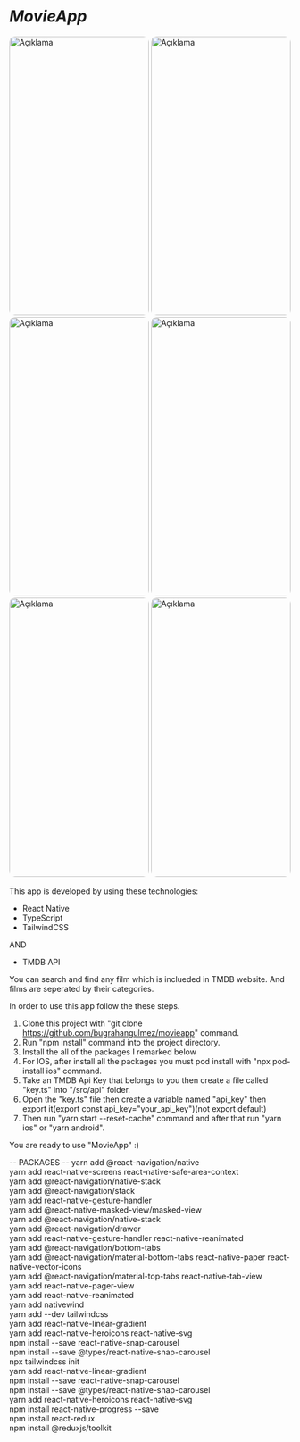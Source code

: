 # _MovieApp_

<img src="https://github.com/bugrahangulmez/movieapp/assets/114365074/45f6916f-48b5-46e2-80b7-706975ba7aba" alt="Açıklama" width="250" height="500" style="border-radius: 10px;">
<img src="https://github.com/bugrahangulmez/movieapp/assets/114365074/15003ddd-890e-4020-8b17-2a125976dd12" alt="Açıklama" width="250" height="500" style="border-radius: 10px;">
<img src="https://github.com/bugrahangulmez/movieapp/assets/114365074/51073ff7-d08b-433f-8b4f-52ca1284a94e" alt="Açıklama" width="250" height="500" style="border-radius: 10px;">
<img src="https://github.com/bugrahangulmez/movieapp/assets/114365074/9676d1f2-942a-4456-82c9-cf7aa9391b47" alt="Açıklama" width="250" height="500" style="border-radius: 10px;">
<img src="https://github.com/bugrahangulmez/movieapp/assets/114365074/01ec5094-0b26-4150-a88e-3d8e9c185603" alt="Açıklama" width="250" height="500" style="border-radius: 10px;">
<img src="https://github.com/bugrahangulmez/movieapp/assets/114365074/fd86e1ab-bbd7-4ccb-a33d-3169e70eef0f" alt="Açıklama" width="250" height="500" style="border-radius: 10px;">

This app is developed by using these technologies:

- React Native
- TypeScript
- TailwindCSS

AND

- TMDB API

You can search and find any film which is inclueded in TMDB website. And films are seperated by their categories.

In order to use this app follow the these steps.

1. Clone this project with "git clone https://github.com/bugrahangulmez/movieapp" command.
2. Run "npm install" command into the project directory.
3. Install the all of the packages I remarked below
4. For IOS, after install all the packages you must pod install with "npx pod-install ios" command.
5. Take an TMDB Api Key that belongs to you then create a file called "key.ts" into "/src/api" folder.
6. Open the "key.ts" file then create a variable named "api_key" then export it(export const api_key="your_api_key")(not export default)
7. Then run "yarn start --reset-cache" command and after that run "yarn ios" or "yarn android".

You are ready to use "MovieApp" :)

-- PACKAGES --
yarn add @react-navigation/native  
yarn add react-native-screens react-native-safe-area-context  
yarn add @react-navigation/native-stack  
yarn add @react-navigation/stack  
yarn add react-native-gesture-handler  
yarn add @react-native-masked-view/masked-view  
yarn add @react-navigation/native-stack  
yarn add @react-navigation/drawer  
yarn add react-native-gesture-handler react-native-reanimated  
yarn add @react-navigation/bottom-tabs  
yarn add @react-navigation/material-bottom-tabs react-native-paper react-native-vector-icons  
yarn add @react-navigation/material-top-tabs react-native-tab-view  
yarn add react-native-pager-view  
yarn add react-native-reanimated  
yarn add nativewind  
yarn add --dev tailwindcss  
yarn add react-native-linear-gradient  
yarn add react-native-heroicons react-native-svg  
npm install --save react-native-snap-carousel  
npm install --save @types/react-native-snap-carousel  
npx tailwindcss init  
yarn add react-native-linear-gradient  
npm install --save react-native-snap-carousel  
npm install --save @types/react-native-snap-carousel  
yarn add react-native-heroicons react-native-svg  
npm install react-native-progress --save  
npm install react-redux  
npm install @reduxjs/toolkit
